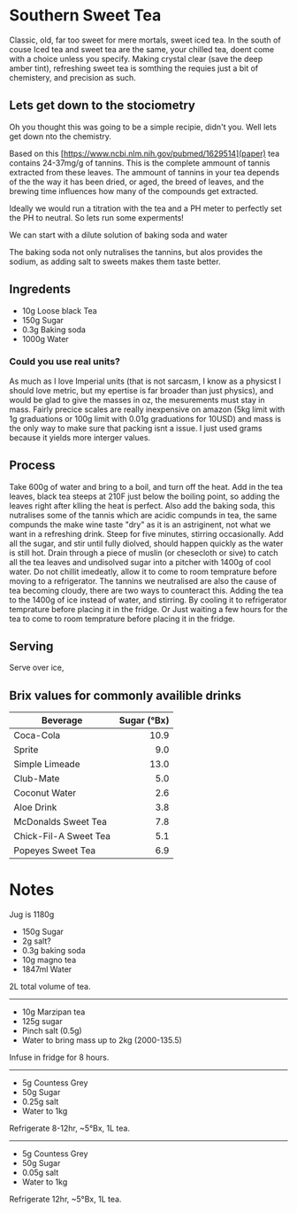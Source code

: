 # Southern Sweet Tea
Classic, old, far too sweet for mere mortals, sweet iced tea. In the south of couse Iced tea and sweet tea are the same, your chilled tea, doent come with a choice unless you specify. Making crystal clear (save the deep amber tint), refreshing sweet tea is somthing the requies just a bit of chemistery, and precision as such.

## Lets get down to the stociometry
Oh you thought this was going to be a simple recipie, didn't you. Well lets get down nto the chemistry.

Based on this [https://www.ncbi.nlm.nih.gov/pubmed/1629514](paper) tea contains 24-37mg/g of tannins. This is the complete ammount of tannis extracted from these leaves. The ammount of tannins in your tea depends of the the way it has been dried, or aged, the breed of leaves, and the brewing time influences how many of the compounds get extracted.

Ideally we would run a titration with the tea and a PH meter to perfectly set the PH to neutral. So lets run some experments!

We can start with a dilute solution of baking soda and water 

The baking soda not only nutralises the tannins, but alos provides the sodium, as adding salt to sweets makes them taste better.

## Ingredents
- 10g Loose black Tea
- 150g Sugar
- 0.3g Baking soda
- 1000g Water

### Could you use real units?
As much as I love Imperial units (that is not sarcasm, I know as a physicst I should love metric, but my epertise is far broader than just physics), and would be glad to give the masses in oz, the mesurements must stay in mass. Fairly precice scales are really inexpensive on amazon (5kg limit with 1g graduations or 100g limit with 0.01g graduations for 10USD) and mass is the only way to make sure that packing isnt a issue. I just used grams because it yields more interger values.

## Process
Take 600g of water and bring to a boil, and turn off the heat. Add in the tea leaves, black tea steeps at 210F just below the boiling point, so adding the leaves right after klling the heat is perfect. Also add the baking soda, this nutralises some of the tannis which are acidic compunds in tea, the same compunds the make wine taste "dry" as it is an astriginent, not what we want in a refreshing drink. Steep for five minutes, stirring occasionally. Add all the sugar, and stir until fully diolved, should happen quickly as the water is still hot. Drain through a piece of muslin (or chesecloth or sive) to catch all the tea leaves and undisolved sugar into a pitcher with 1400g of cool water. Do not chillit imedeatly, allow it to come to room temprature before moving to a refrigerator. The tannins we neutralised are also the cause of tea becoming cloudy, there are two ways to counteract this. Adding the tea to the 1400g of ice instead of water, and stirring. By cooling it to refrigerator temprature before placing it in the fridge. Or Just waiting a few hours for the tea to come to room temprature before placing it in the fridge.

## Serving
Serve over ice, 


## Brix values for commonly availible drinks
| Beverage              | Sugar (°Bx) |
| --------------------- | -----------:|
| Coca-Cola             | 10.9        |
| Sprite                | 9.0         |
| Simple Limeade        | 13.0        |
| Club-Mate             | 5.0         |
| Coconut Water         | 2.6         |
| Aloe Drink            | 3.8         |
| McDonalds Sweet Tea   | 7.8         |
| Chick-Fil-A Sweet Tea | 5.1         |
| Popeyes Sweet Tea     | 6.9         |

# Notes

Jug is 1180g
- 150g Sugar
- 2g salt?
- 0.3g baking soda
- 10g magno tea
- 1847ml Water

2L total volume of tea.


---

- 10g Marzipan tea
- 125g sugar
- Pinch salt (0.5g)
- Water to bring mass up to 2kg (2000-135.5)

Infuse in fridge for 8 hours.

---

- 5g Countess Grey
- 50g Sugar
- 0.25g salt
- Water to 1kg

Refrigerate 8-12hr, ~5°Bx, 1L tea.

---

- 5g Countess Grey
- 50g Sugar
- 0.05g salt
- Water to 1kg

Refrigerate 12hr, ~5°Bx, 1L tea.